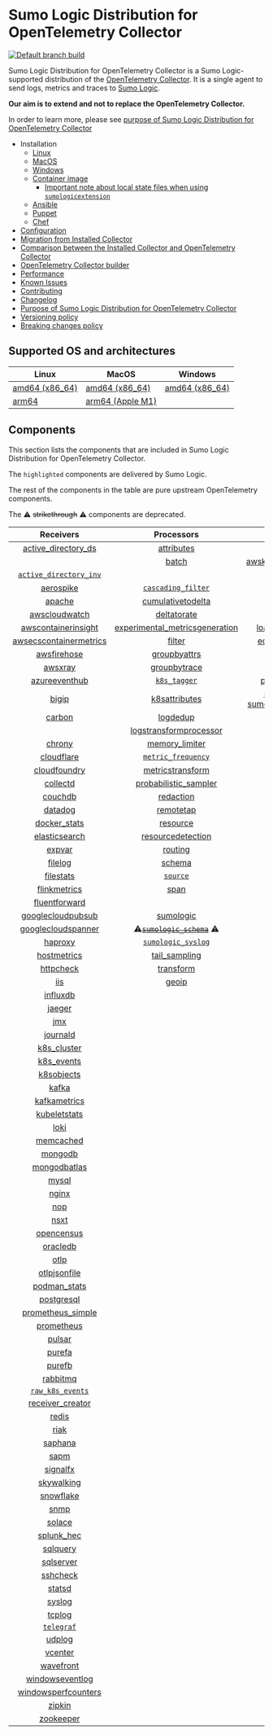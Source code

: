 # Sumo Logic Distribution for OpenTelemetry Collector

[![Default branch build](https://github.com/SumoLogic/sumologic-otel-collector/actions/workflows/dev_builds.yml/badge.svg)](https://github.com/SumoLogic/sumologic-otel-collector/actions/workflows/dev_builds.yml)

Sumo Logic Distribution for OpenTelemetry Collector is a Sumo Logic-supported distribution of the [OpenTelemetry Collector][otc_link].
It is a single agent to send logs, metrics and traces to [Sumo Logic][sumologic].

**Our aim is to extend and not to replace the OpenTelemetry Collector.**

In order to learn more, please see [purpose of Sumo Logic Distribution for OpenTelemetry Collector][purpose]

- Installation
  - [Linux][linux_installation]
  - [MacOS][macos_installation]
  - [Windows][windows_installation]
  - [Container image](/docs/installation.md#container-image)
    - [Important note about local state files when using `sumologicextension`](/docs/installation.md#important-note-about-local-state-files-when-using-sumologicextension)
  - [Ansible](/docs/installation.md#ansible)
  - [Puppet](/docs/installation.md#puppet)
  - [Chef](/docs/installation.md#chef)
- [Configuration](docs/configuration.md)
- [Migration from Installed Collector](docs/migration.md)
- [Comparison between the Installed Collector and OpenTelemetry Collector](docs/comparison.md)
- [OpenTelemetry Collector builder](./otelcolbuilder/README.md)
- [Performance]
- [Known Issues]
- [Contributing](./CONTRIBUTING.md)
- [Changelog](./CHANGELOG.md)
- [Purpose of Sumo Logic Distribution for OpenTelemetry Collector][purpose]
- [Versioning policy][versioning]
- [Breaking changes policy][breaking]

## Supported OS and architectures

| Linux                         | MacOS                         | Windows                     |
| ----------------------------- | ----------------------------- | --------------------------- |
| [amd64 (x86_64)][linux_amd64] | [amd64 (x86_64)][mac_amd64]   | [amd64 (x86_64)][win_amd64] |
| [arm64][linux_arm64]          | [arm64 (Apple M1)][mac_arm64] |                             |

## Components

This section lists the components that are included in Sumo Logic Distribution for OpenTelemetry Collector.

The `highlighted` components are delivered by Sumo Logic.

The rest of the components in the table are pure upstream OpenTelemetry components.

The ⚠️ ~~strikethrough~~ ⚠️ components are deprecated.

|                        Receivers                         |                          Processors                          |               Exporters                |                 Extensions                  |             Connectors              |
| :------------------------------------------------------: | :----------------------------------------------------------: | :------------------------------------: | :-----------------------------------------: | :---------------------------------: |
|     [active_directory_ds][activedirectorydsreceiver]     |              [attributes][attributesprocessor]               |         [awss3][awss3exporter]         |       [asapclient][asapauthextension]       |     [forward][forwardconnector]     |
|                                                          |                   [batch][batchprocessor]                    |          [awskinesisexporter]          |                                             |                                     |
|   [`active_directory_inv`][activedirectoryinvreceiver]   |                                                              |        [carbon][carbonexporter]        |                 [awsproxy]                  |       [count][countconnector]       |
|              [aerospike][aerospikereceiver]              |        [`cascading_filter`][cascadingfilterprocessor]        |         [debug][debugexporter]         |       [basicauth][basicauthextension]       |  [exceptions][exceptionsconnector]  |
|                 [apache][apachereceiver]                 |       [cumulativetodelta][cumulativetodeltaprocessor]        |          [file][fileexporter]          | [bearertokenauth][bearertokenauthextension] |    [failover][failoverconnector]    |
|          [awscloudwatch][awscloudwatchreceiver]          |             [deltatorate][deltatorateprocessor]              |         [kafka][kafkaexporter]         |           [db_storage][dbstorage]           |  [roundrobin][roundrobinconnector]  |
|    [awscontainerinsight][awscontainerinsightreceiver]    | [experimental_metricsgeneration][metricsgenerationprocessor] | [loadbalancing][loadbalancingexporter] |      [docker_observer][dockerobserver]      |     [routing][routingconnector]     |
| [awsecscontainermetrics][awsecscontainermetricsreceiver] |                  [filter][filterprocessor]                   |      [ecs_observer][ecsobserver]       |    [servicegraph][servicegraphconnector]    |                                     |
|            [awsfirehose][awsfirehosereceiver]            |            [groupbyattrs][groupbyattrsprocessor]             |          [otlp][otlpexporter]          |    [ecs_task_observer][ecstaskobserver]     | [spanmetrics][spanmetricsconnector] |
|                [awsxray][awsxrayreceiver]                |            [groupbytrace][groupbytraceprocessor]             |      [otlphttp][otlphttpexporter]      |         [file_storage][filestorage]         |                                     |
|          [azureeventhub][azureeventhubreceiver]          |                 [`k8s_tagger`][k8sprocessor]                 |    [prometheus][prometheusexporter]    |   [headerssetter][headerssetterextension]   |                                     |
|                  [bigip][bigipreceiver]                  |           [k8sattributes][k8sattributesprocessor]            |    [sumologic] [sumologicexporter]     |    [health_check][healthcheckextension]     |                                     |
|                 [carbon][carbonreceiver]                 |                [logdedup][logdedupprocessor]                 |        [syslog][syslogexporter]        |        [host_observer][hostobserver]        |                                     |
|                                                          |       [logstransformprocessor][logstransformprocessor]       |                                        |                                             |                                     |
|                 [chrony][chronyreceiver]                 |           [memory_limiter][memorylimiterprocessor]           |           [nop][nopexporter]           |       [http_forwarder][httpforwarder]       |                                     |
|             [cloudflare][cloudflarereceiver]             |        [`metric_frequency`][metricfrequencyprocessor]        |                                        |           [jaegerremotesampling]            |                                     |
|           [cloudfoundry][cloudfoundryreceiver]           |        [metricstransform][metricstransformprocessor]         |                                        |         [k8s_observer][k8sobserver]         |                                     |
|               [collectd][collectdreceiver]               |    [probabilistic_sampler][probabilisticsamplerprocessor]    |                                        |                                             |                                     |
|                [couchdb][couchdbreceiver]                |               [redaction][redactionprocessor]                |                                        |  [oauth2client][oauth2clientauthextension]  |                                     |
|                [datadog][datadogreceiver]                |               [remotetap][remotetapprocessor]                |                                        |          [oidc][oidcauthextension]          |                                     |
|           [docker_stats][dockerstatsreceiver]            |                [resource][resourceprocessor]                 |                                        |           [pprof][pprofextension]           |                                     |
|          [elasticsearch][elasticsearchreceiver]          |       [resourcedetection][resourcedetectionprocessor]        |                                        |       [sigv4auth][sigv4authextension]       |                                     |
|                 [expvar][expvarreceiver]                 |                 [routing][routingprocessor]                  |                                        |      [`sumologic`][sumologicextension]      |                                     |
|                [filelog][filelogreceiver]                |                  [schema][schemaprocessor]                   |                                        |          [zpages][zpagesextension]          |                                     |
|              [filestats][filestatsreceiver]              |                 [`source`][sourceprocessor]                  |                                        |                                             |                                     |
|           [flinkmetrics][flinkmetricsreceiver]           |                    [span][spanprocessor]                     |                                        |                                             |                                     |
|          [fluentforward][fluentforwardreceiver]          |                                                              |                                        |                                             |                                     |
|      [googlecloudpubsub][googlecloudpubsubreceiver]      |               [sumologic][sumologicprocessor]                |                                        |                                             |                                     |
|     [googlecloudspanner][googlecloudspannerreceiver]     |   ⚠️~~[`sumologic_schema`][sumologicschemaprocessor]~~ ⚠️    |                                        |                                             |                                     |
|                [haproxy][haproxyreceiver]                |        [`sumologic_syslog`][sumologicsyslogprocessor]        |                                        |                                             |                                     |
|            [hostmetrics][hostmetricsreceiver]            |            [tail_sampling][tailsamplingprocessor]            |                                        |                                             |                                     |
|              [httpcheck][httpcheckreceiver]              |               [transform][transformprocessor]                |                                        |                                             |                                     |
|                    [iis][iisreceiver]                    |                   [geoip][geoipprocessor]                    |                                        |                                             |                                     |
|               [influxdb][influxdbreceiver]               |                                                              |                                        |                                             |                                     |
|                 [jaeger][jaegerreceiver]                 |                                                              |                                        |                                             |                                     |
|                    [jmx][jmxreceiver]                    |                                                              |                                        |                                             |                                     |
|               [journald][journaldreceiver]               |                                                              |                                        |                                             |                                     |
|            [k8s_cluster][k8sclusterreceiver]             |                                                              |                                        |                                             |                                     |
|             [k8s_events][k8seventsreceiver]              |                                                              |                                        |                                             |                                     |
|             [k8sobjects][k8sobjectsreceiver]             |                                                              |                                        |                                             |                                     |
|                  [kafka][kafkareceiver]                  |                                                              |                                        |                                             |                                     |
|           [kafkametrics][kafkametricsreceiver]           |                                                              |                                        |                                             |                                     |
|           [kubeletstats][kubeletstatsreceiver]           |                                                              |                                        |                                             |                                     |
|                   [loki][lokireceiver]                   |                                                              |                                        |                                             |                                     |
|              [memcached][memcachedreceiver]              |                                                              |                                        |                                             |                                     |
|                [mongodb][mongodbreceiver]                |                                                              |                                        |                                             |                                     |
|           [mongodbatlas][mongodbatlasreceiver]           |                                                              |                                        |                                             |                                     |
|                  [mysql][mysqlreceiver]                  |                                                              |                                        |                                             |                                     |
|                  [nginx][nginxreceiver]                  |                                                              |                                        |                                             |                                     |
|                    [nop][nopreceiver]                    |                                                              |                                        |                                             |                                     |
|                   [nsxt][nsxtreceiver]                   |                                                              |                                        |                                             |                                     |
|             [opencensus][opencensusreceiver]             |                                                              |                                        |                                             |                                     |
|               [oracledb][oracledbreceiver]               |                                                              |                                        |                                             |                                     |
|                   [otlp][otlpreceiver]                   |                                                              |                                        |                                             |                                     |
|           [otlpjsonfile][otlpjsonfilereceiver]           |                                                              |                                        |                                             |                                     |
|              [podman_stats][podmanreceiver]              |                                                              |                                        |                                             |                                     |
|             [postgresql][postgresqlreceiver]             |                                                              |                                        |                                             |                                     |
|      [prometheus_simple][simpleprometheusreceiver]       |                                                              |                                        |                                             |                                     |
|             [prometheus][prometheusreceiver]             |                                                              |                                        |                                             |                                     |
|                 [pulsar][pulsarreceiver]                 |                                                              |                                        |                                             |                                     |
|                 [purefa][purefareceiver]                 |                                                              |                                        |                                             |                                     |
|                 [purefb][purefbreceiver]                 |                                                              |                                        |                                             |                                     |
|               [rabbitmq][rabbitmqreceiver]               |                                                              |                                        |                                             |                                     |
|         [`raw_k8s_events`][rawk8seventsreceiver]         |                                                              |                                        |                                             |                                     |
|           [receiver_creator][receivercreator]            |                                                              |                                        |                                             |                                     |
|                  [redis][redisreceiver]                  |                                                              |                                        |                                             |                                     |
|                   [riak][riakreceiver]                   |                                                              |                                        |                                             |                                     |
|                [saphana][saphanareceiver]                |                                                              |                                        |                                             |                                     |
|                   [sapm][sapmreceiver]                   |                                                              |                                        |                                             |                                     |
|               [signalfx][signalfxreceiver]               |                                                              |                                        |                                             |                                     |
|             [skywalking][skywalkingreceiver]             |                                                              |                                        |                                             |                                     |
|              [snowflake][snowflakereceiver]              |                                                              |                                        |                                             |                                     |
|                   [snmp][snmpreceiver]                   |                                                              |                                        |                                             |                                     |
|                 [solace][solacereceiver]                 |                                                              |                                        |                                             |                                     |
|             [splunk_hec][splunkhecreceiver]              |                                                              |                                        |                                             |                                     |
|               [sqlquery][sqlqueryreceiver]               |                                                              |                                        |                                             |                                     |
|              [sqlserver][sqlserverreceiver]              |                                                              |                                        |                                             |                                     |
|               [sshcheck][sshcheckreceiver]               |                                                              |                                        |                                             |                                     |
|                 [statsd][statsdreceiver]                 |                                                              |                                        |                                             |                                     |
|                 [syslog][syslogreceiver]                 |                                                              |                                        |                                             |                                     |
|                 [tcplog][tcplogreceiver]                 |                                                              |                                        |                                             |                                     |
|              [`telegraf`][telegrafreceiver]              |                                                              |                                        |                                             |                                     |
|                 [udplog][udplogreceiver]                 |                                                              |                                        |                                             |                                     |
|                [vcenter][vcenterreceiver]                |                                                              |                                        |                                             |                                     |
|              [wavefront][wavefrontreceiver]              |                                                              |                                        |                                             |                                     |
|        [windowseventlog][windowseventlogreceiver]        |                                                              |                                        |                                             |                                     |
|    [windowsperfcounters][windowsperfcountersreceiver]    |                                                              |                                        |                                             |                                     |
|                 [zipkin][zipkinreceiver]                 |                                                              |                                        |                                             |                                     |
|              [zookeeper][zookeeperreceiver]              |                                                              |                                        |                                             |                                     |

[otc_link]: https://github.com/open-telemetry/opentelemetry-collector
[sumologic]: https://www.sumologic.com
[linux_installation]: https://help.sumologic.com/docs/send-data/opentelemetry-collector/install-collector-linux/
[macos_installation]: https://help.sumologic.com/docs/send-data/opentelemetry-collector/install-collector-macos/
[windows_installation]: https://help.sumologic.com/docs/send-data/opentelemetry-collector/install-collector-windows/
[performance]: https://help.sumologic.com/docs/send-data/opentelemetry-collector/#performance
[known issues]: https://help.sumologic.com/docs/send-data/opentelemetry-collector/troubleshooting-faq/#known-issues
[purpose]: https://help.sumologic.com/docs/send-data/opentelemetry-collector/sumo-logic-opentelemetry-vs-opentelemetry-upstream-relationship/
[versioning]: https://help.sumologic.com/docs/send-data/opentelemetry-collector/sumo-logic-opentelemetry-vs-opentelemetry-upstream-relationship/#versioning-policy
[breaking]: https://help.sumologic.com/docs/send-data/opentelemetry-collector/sumo-logic-opentelemetry-vs-opentelemetry-upstream-relationship/#versioning-policy
[linux_amd64]: ./docs/installation.md#linux-on-amd64-x86-64
[linux_arm64]: ./docs/installation.md#linux-on-arm64
[mac_amd64]: ./docs/installation.md#macos-on-amd64-x86-64
[mac_arm64]: ./docs/installation.md#macos-on-arm64-apple-m1-x86-64
[win_amd64]: ./docs/installation.md#windows
[activedirectorydsreceiver]: https://github.com/open-telemetry/opentelemetry-collector-contrib/tree/v0.131.0/receiver/activedirectorydsreceiver
[activedirectoryinvreceiver]: ./pkg/receiver/activedirectoryinvreceiver
[aerospikereceiver]: https://github.com/open-telemetry/opentelemetry-collector-contrib/tree/v0.131.0/receiver/aerospikereceiver
[apachereceiver]: https://github.com/open-telemetry/opentelemetry-collector-contrib/tree/v0.131.0/receiver/apachereceiver
[awscloudwatchreceiver]: https://github.com/open-telemetry/opentelemetry-collector-contrib/tree/v0.131.0/receiver/awscloudwatchreceiver
[awscontainerinsightreceiver]: https://github.com/open-telemetry/opentelemetry-collector-contrib/tree/v0.131.0/receiver/awscontainerinsightreceiver
[awsecscontainermetricsreceiver]: https://github.com/open-telemetry/opentelemetry-collector-contrib/tree/v0.131.0/receiver/awsecscontainermetricsreceiver
[awsfirehosereceiver]: https://github.com/open-telemetry/opentelemetry-collector-contrib/tree/v0.131.0/receiver/awsfirehosereceiver
[awsxrayreceiver]: https://github.com/open-telemetry/opentelemetry-collector-contrib/tree/v0.131.0/receiver/awsxrayreceiver
[azureeventhubreceiver]: https://github.com/open-telemetry/opentelemetry-collector-contrib/tree/v0.131.0/receiver/azureeventhubreceiver
[bigipreceiver]: https://github.com/open-telemetry/opentelemetry-collector-contrib/tree/v0.131.0/receiver/bigipreceiver
[carbonreceiver]: https://github.com/open-telemetry/opentelemetry-collector-contrib/tree/v0.131.0/receiver/carbonreceiver
[chronyreceiver]: https://github.com/open-telemetry/opentelemetry-collector-contrib/tree/v0.131.0/receiver/chronyreceiver
[cloudfoundryreceiver]: https://github.com/open-telemetry/opentelemetry-collector-contrib/tree/v0.131.0/receiver/cloudfoundryreceiver
[cloudflarereceiver]: https://github.com/open-telemetry/opentelemetry-collector-contrib/tree/v0.131.0/receiver/cloudflarereceiver
[collectdreceiver]: https://github.com/open-telemetry/opentelemetry-collector-contrib/tree/v0.131.0/receiver/collectdreceiver
[couchdbreceiver]: https://github.com/open-telemetry/opentelemetry-collector-contrib/tree/v0.131.0/receiver/couchdbreceiver
[datadogreceiver]: https://github.com/open-telemetry/opentelemetry-collector-contrib/tree/v0.131.0/receiver/datadogreceiver
[dockerstatsreceiver]: https://github.com/open-telemetry/opentelemetry-collector-contrib/tree/v0.131.0/receiver/dockerstatsreceiver
[elasticsearchreceiver]: https://github.com/open-telemetry/opentelemetry-collector-contrib/tree/v0.131.0/receiver/elasticsearchreceiver
[expvarreceiver]: https://github.com/open-telemetry/opentelemetry-collector-contrib/tree/v0.131.0/receiver/expvarreceiver
[filelogreceiver]: https://github.com/open-telemetry/opentelemetry-collector-contrib/tree/v0.131.0/receiver/filelogreceiver
[filestatsreceiver]: https://github.com/open-telemetry/opentelemetry-collector-contrib/tree/v0.131.0/receiver/filestatsreceiver
[flinkmetricsreceiver]: https://github.com/open-telemetry/opentelemetry-collector-contrib/tree/v0.131.0/receiver/flinkmetricsreceiver
[fluentforwardreceiver]: https://github.com/open-telemetry/opentelemetry-collector-contrib/tree/v0.131.0/receiver/fluentforwardreceiver
[googlecloudpubsubreceiver]: https://github.com/open-telemetry/opentelemetry-collector-contrib/tree/v0.131.0/receiver/googlecloudpubsubreceiver
[googlecloudspannerreceiver]: https://github.com/open-telemetry/opentelemetry-collector-contrib/tree/v0.131.0/receiver/googlecloudspannerreceiver
[haproxyreceiver]: https://github.com/open-telemetry/opentelemetry-collector-contrib/tree/v0.131.0/receiver/haproxyreceiver
[hostmetricsreceiver]: https://github.com/open-telemetry/opentelemetry-collector-contrib/tree/v0.131.0/receiver/hostmetricsreceiver
[httpcheckreceiver]: https://github.com/open-telemetry/opentelemetry-collector-contrib/tree/v0.131.0/receiver/httpcheckreceiver
[iisreceiver]: https://github.com/open-telemetry/opentelemetry-collector-contrib/tree/v0.131.0/receiver/iisreceiver
[influxdbreceiver]: https://github.com/open-telemetry/opentelemetry-collector-contrib/tree/v0.131.0/receiver/influxdbreceiver
[jaegerreceiver]: https://github.com/open-telemetry/opentelemetry-collector-contrib/tree/v0.131.0/receiver/jaegerreceiver
[jmxreceiver]: https://github.com/open-telemetry/opentelemetry-collector-contrib/tree/v0.131.0/receiver/jmxreceiver
[journaldreceiver]: https://github.com/open-telemetry/opentelemetry-collector-contrib/tree/v0.131.0/receiver/journaldreceiver
[k8sclusterreceiver]: https://github.com/open-telemetry/opentelemetry-collector-contrib/tree/v0.131.0/receiver/k8sclusterreceiver
[k8seventsreceiver]: https://github.com/open-telemetry/opentelemetry-collector-contrib/tree/v0.131.0/receiver/k8seventsreceiver
[k8sobjectsreceiver]: https://github.com/open-telemetry/opentelemetry-collector-contrib/tree/v0.131.0/receiver/k8sobjectsreceiver
[kafkareceiver]: https://github.com/open-telemetry/opentelemetry-collector-contrib/tree/v0.131.0/receiver/kafkareceiver
[kafkametricsreceiver]: https://github.com/open-telemetry/opentelemetry-collector-contrib/tree/v0.131.0/receiver/kafkametricsreceiver
[kubeletstatsreceiver]: https://github.com/open-telemetry/opentelemetry-collector-contrib/tree/v0.131.0/receiver/kubeletstatsreceiver
[lokireceiver]: https://github.com/open-telemetry/opentelemetry-collector-contrib/tree/v0.131.0/receiver/lokireceiver
[memcachedreceiver]: https://github.com/open-telemetry/opentelemetry-collector-contrib/tree/v0.131.0/receiver/memcachedreceiver
[mongodbreceiver]: https://github.com/open-telemetry/opentelemetry-collector-contrib/tree/v0.131.0/receiver/mongodbreceiver
[mongodbatlasreceiver]: https://github.com/open-telemetry/opentelemetry-collector-contrib/tree/v0.131.0/receiver/mongodbatlasreceiver
[mysqlreceiver]: https://github.com/open-telemetry/opentelemetry-collector-contrib/tree/v0.131.0/receiver/mysqlreceiver
[nginxreceiver]: https://github.com/open-telemetry/opentelemetry-collector-contrib/tree/v0.131.0/receiver/nginxreceiver
[nopreceiver]: https://github.com/open-telemetry/opentelemetry-collector/tree/v0.131.0/receiver/nopreceiver
[nsxtreceiver]: https://github.com/open-telemetry/opentelemetry-collector-contrib/tree/v0.131.0/receiver/nsxtreceiver
[opencensusreceiver]: https://github.com/open-telemetry/opentelemetry-collector-contrib/tree/v0.131.0/receiver/opencensusreceiver
[oracledbreceiver]: https://github.com/open-telemetry/opentelemetry-collector-contrib/tree/v0.131.0/receiver/oracledbreceiver
[otlpreceiver]: https://github.com/open-telemetry/opentelemetry-collector/tree/v0.131.0/receiver/otlpreceiver
[otlpjsonfilereceiver]: https://github.com/open-telemetry/opentelemetry-collector-contrib/tree/v0.131.0/receiver/otlpjsonfilereceiver
[podmanreceiver]: https://github.com/open-telemetry/opentelemetry-collector-contrib/tree/v0.131.0/receiver/podmanreceiver
[postgresqlreceiver]: https://github.com/open-telemetry/opentelemetry-collector-contrib/tree/v0.131.0/receiver/postgresqlreceiver
[simpleprometheusreceiver]: https://github.com/open-telemetry/opentelemetry-collector-contrib/tree/v0.131.0/receiver/simpleprometheusreceiver
[prometheusreceiver]: https://github.com/open-telemetry/opentelemetry-collector-contrib/tree/v0.131.0/receiver/prometheusreceiver
[pulsarreceiver]: https://github.com/open-telemetry/opentelemetry-collector-contrib/tree/v0.131.0/receiver/pulsarreceiver
[purefareceiver]: https://github.com/open-telemetry/opentelemetry-collector-contrib/tree/v0.131.0/receiver/purefareceiver
[purefbreceiver]: https://github.com/open-telemetry/opentelemetry-collector-contrib/tree/v0.131.0/receiver/purefbreceiver
[rabbitmqreceiver]: https://github.com/open-telemetry/opentelemetry-collector-contrib/tree/v0.131.0/receiver/rabbitmqreceiver
[rawk8seventsreceiver]: ./pkg/receiver/rawk8seventsreceiver
[receivercreator]: https://github.com/open-telemetry/opentelemetry-collector-contrib/tree/v0.131.0/receiver/receivercreator
[redisreceiver]: https://github.com/open-telemetry/opentelemetry-collector-contrib/tree/v0.131.0/receiver/redisreceiver
[riakreceiver]: https://github.com/open-telemetry/opentelemetry-collector-contrib/tree/v0.131.0/receiver/riakreceiver
[saphanareceiver]: https://github.com/open-telemetry/opentelemetry-collector-contrib/tree/v0.131.0/receiver/saphanareceiver
[sapmreceiver]: https://github.com/open-telemetry/opentelemetry-collector-contrib/tree/v0.131.0/receiver/sapmreceiver
[signalfxreceiver]: https://github.com/open-telemetry/opentelemetry-collector-contrib/tree/v0.131.0/receiver/signalfxreceiver
[skywalkingreceiver]: https://github.com/open-telemetry/opentelemetry-collector-contrib/tree/v0.131.0/receiver/skywalkingreceiver
[snmpreceiver]: https://github.com/open-telemetry/opentelemetry-collector-contrib/tree/v0.131.0/receiver/snmpreceiver
[snowflakereceiver]: https://github.com/open-telemetry/opentelemetry-collector-contrib/tree/v0.131.0/receiver/snowflakereceiver
[solacereceiver]: https://github.com/open-telemetry/opentelemetry-collector-contrib/tree/v0.131.0/receiver/solacereceiver
[splunkhecreceiver]: https://github.com/open-telemetry/opentelemetry-collector-contrib/tree/v0.131.0/receiver/splunkhecreceiver
[sqlqueryreceiver]: https://github.com/open-telemetry/opentelemetry-collector-contrib/tree/v0.131.0/receiver/sqlqueryreceiver
[sqlserverreceiver]: https://github.com/open-telemetry/opentelemetry-collector-contrib/tree/v0.131.0/receiver/sqlserverreceiver
[sshcheckreceiver]: https://github.com/open-telemetry/opentelemetry-collector-contrib/tree/v0.131.0/receiver/sshcheckreceiver
[statsdreceiver]: https://github.com/open-telemetry/opentelemetry-collector-contrib/tree/v0.131.0/receiver/statsdreceiver
[syslogreceiver]: https://github.com/open-telemetry/opentelemetry-collector-contrib/tree/v0.131.0/receiver/syslogreceiver
[tcplogreceiver]: https://github.com/open-telemetry/opentelemetry-collector-contrib/tree/v0.131.0/receiver/tcplogreceiver
[telegrafreceiver]: ./pkg/receiver/telegrafreceiver
[udplogreceiver]: https://github.com/open-telemetry/opentelemetry-collector-contrib/tree/v0.131.0/receiver/udplogreceiver
[vcenterreceiver]: https://github.com/open-telemetry/opentelemetry-collector-contrib/tree/v0.131.0/receiver/vcenterreceiver
[wavefrontreceiver]: https://github.com/open-telemetry/opentelemetry-collector-contrib/tree/v0.131.0/receiver/wavefrontreceiver
[windowseventlogreceiver]: https://github.com/open-telemetry/opentelemetry-collector-contrib/tree/v0.131.0/receiver/windowseventlogreceiver
[windowsperfcountersreceiver]: https://github.com/open-telemetry/opentelemetry-collector-contrib/tree/v0.131.0/receiver/windowsperfcountersreceiver
[zipkinreceiver]: https://github.com/open-telemetry/opentelemetry-collector-contrib/tree/v0.131.0/receiver/zipkinreceiver
[zookeeperreceiver]: https://github.com/open-telemetry/opentelemetry-collector-contrib/tree/v0.131.0/receiver/zookeeperreceiver
[attributesprocessor]: https://github.com/open-telemetry/opentelemetry-collector-contrib/tree/v0.131.0/processor/attributesprocessor
[batchprocessor]: https://github.com/open-telemetry/opentelemetry-collector/tree/v0.131.0/processor/batchprocessor
[cascadingfilterprocessor]: ./pkg/processor/cascadingfilterprocessor
[cumulativetodeltaprocessor]: https://github.com/open-telemetry/opentelemetry-collector-contrib/tree/v0.131.0/processor/cumulativetodeltaprocessor
[deltatorateprocessor]: https://github.com/open-telemetry/opentelemetry-collector-contrib/tree/v0.131.0/processor/deltatorateprocessor
[metricsgenerationprocessor]: https://github.com/open-telemetry/opentelemetry-collector-contrib/tree/v0.131.0/processor/metricsgenerationprocessor
[filterprocessor]: https://github.com/open-telemetry/opentelemetry-collector-contrib/tree/v0.131.0/processor/filterprocessor
[groupbyattrsprocessor]: https://github.com/open-telemetry/opentelemetry-collector-contrib/tree/v0.131.0/processor/groupbyattrsprocessor
[groupbytraceprocessor]: https://github.com/open-telemetry/opentelemetry-collector-contrib/tree/v0.131.0/processor/groupbytraceprocessor
[k8sprocessor]: ./pkg/processor/k8sprocessor
[k8sattributesprocessor]: https://github.com/open-telemetry/opentelemetry-collector-contrib/tree/v0.131.0/processor/k8sattributesprocessor
[logdedupprocessor]: https://github.com/open-telemetry/opentelemetry-collector-contrib/tree/v0.131.0/processor/logdedupprocessor
[logstransformprocessor]: https://github.com/open-telemetry/opentelemetry-collector-contrib/tree/v0.131.0/processor/logstransformprocessor
[memorylimiterprocessor]: https://github.com/open-telemetry/opentelemetry-collector/tree/v0.131.0/processor/memorylimiterprocessor
[metricfrequencyprocessor]: ./pkg/processor/metricfrequencyprocessor
[metricstransformprocessor]: https://github.com/open-telemetry/opentelemetry-collector-contrib/tree/v0.131.0/processor/metricstransformprocessor
[probabilisticsamplerprocessor]: https://github.com/open-telemetry/opentelemetry-collector-contrib/tree/v0.131.0/processor/probabilisticsamplerprocessor
[redactionprocessor]: https://github.com/open-telemetry/opentelemetry-collector-contrib/tree/v0.131.0/processor/redactionprocessor
[remotetapprocessor]: https://github.com/open-telemetry/opentelemetry-collector-contrib/tree/v0.131.0/processor/remotetapprocessor
[resourceprocessor]: https://github.com/open-telemetry/opentelemetry-collector-contrib/tree/v0.131.0/processor/resourceprocessor
[resourcedetectionprocessor]: https://github.com/open-telemetry/opentelemetry-collector-contrib/tree/v0.131.0/processor/resourcedetectionprocessor
[routingprocessor]: https://github.com/open-telemetry/opentelemetry-collector-contrib/tree/v0.131.0/processor/routingprocessor
[schemaprocessor]: https://github.com/open-telemetry/opentelemetry-collector-contrib/tree/v0.131.0/processor/schemaprocessor
[sourceprocessor]: ./pkg/processor/sourceprocessor
[spanprocessor]: https://github.com/open-telemetry/opentelemetry-collector-contrib/tree/v0.131.0/processor/spanprocessor
[sumologicprocessor]: https://github.com/open-telemetry/opentelemetry-collector-contrib/tree/v0.131.0/processor/sumologicprocessor
[sumologicschemaprocessor]: ./pkg/processor/sumologicschemaprocessor
[sumologicsyslogprocessor]: ./pkg/processor/sumologicsyslogprocessor
[tailsamplingprocessor]: https://github.com/open-telemetry/opentelemetry-collector-contrib/tree/v0.131.0/processor/tailsamplingprocessor
[transformprocessor]: https://github.com/open-telemetry/opentelemetry-collector-contrib/tree/v0.131.0/processor/transformprocessor
[awss3exporter]: https://github.com/open-telemetry/opentelemetry-collector-contrib/tree/v0.131.0/exporter/awss3exporter
[awskinesisexporter]: https://github.com/open-telemetry/opentelemetry-collector-contrib/tree/v0.131.0/exporter/awskinesisexporter
[carbonexporter]: https://github.com/open-telemetry/opentelemetry-collector-contrib/tree/v0.131.0/exporter/carbonexporter
[debugexporter]: https://github.com/open-telemetry/opentelemetry-collector/tree/v0.131.0/exporter/debugexporter
[fileexporter]: https://github.com/open-telemetry/opentelemetry-collector-contrib/tree/v0.131.0/exporter/fileexporter
[kafkaexporter]: https://github.com/open-telemetry/opentelemetry-collector-contrib/tree/v0.131.0/exporter/kafkaexporter
[loadbalancingexporter]: https://github.com/open-telemetry/opentelemetry-collector-contrib/tree/v0.131.0/exporter/loadbalancingexporter
[nopexporter]: https://github.com/open-telemetry/opentelemetry-collector/tree/v0.131.0/exporter/nopexporter
[otlpexporter]: https://github.com/open-telemetry/opentelemetry-collector/tree/v0.131.0/exporter/otlpexporter
[otlphttpexporter]: https://github.com/open-telemetry/opentelemetry-collector/tree/v0.131.0/exporter/otlphttpexporter
[prometheusexporter]: https://github.com/open-telemetry/opentelemetry-collector-contrib/tree/v0.131.0/exporter/prometheusexporter
[sumologicexporter]: https://github.com/open-telemetry/opentelemetry-collector-contrib/tree/v0.131.0/exporter/sumologicexporter
[syslogexporter]: https://github.com/open-telemetry/opentelemetry-collector-contrib/tree/v0.131.0/exporter/syslogexporter
[asapauthextension]: https://github.com/open-telemetry/opentelemetry-collector-contrib/tree/v0.131.0/extension/asapauthextension
[awsproxy]: https://github.com/open-telemetry/opentelemetry-collector-contrib/tree/v0.131.0/extension/awsproxy
[basicauthextension]: https://github.com/open-telemetry/opentelemetry-collector-contrib/tree/v0.131.0/extension/basicauthextension
[bearertokenauthextension]: https://github.com/open-telemetry/opentelemetry-collector-contrib/tree/v0.131.0/extension/bearertokenauthextension
[dbstorage]: https://github.com/open-telemetry/opentelemetry-collector-contrib/tree/v0.131.0/extension/storage/dbstorage
[dockerobserver]: https://github.com/open-telemetry/opentelemetry-collector-contrib/tree/v0.131.0/extension/observer/dockerobserver
[ecsobserver]: https://github.com/open-telemetry/opentelemetry-collector-contrib/tree/v0.131.0/extension/observer/ecsobserver
[ecstaskobserver]: https://github.com/open-telemetry/opentelemetry-collector-contrib/tree/v0.131.0/extension/observer/ecstaskobserver
[filestorage]: https://github.com/open-telemetry/opentelemetry-collector-contrib/tree/v0.131.0/extension/storage/filestorage
[headerssetterextension]: https://github.com/open-telemetry/opentelemetry-collector-contrib/tree/v0.131.0/extension/headerssetterextension
[healthcheckextension]: https://github.com/open-telemetry/opentelemetry-collector-contrib/tree/v0.131.0/extension/healthcheckextension
[hostobserver]: https://github.com/open-telemetry/opentelemetry-collector-contrib/tree/v0.131.0/extension/observer/hostobserver
[httpforwarder]: https://github.com/open-telemetry/opentelemetry-collector-contrib/tree/v0.131.0/extension/httpforwarderextension
[jaegerremotesampling]: https://github.com/open-telemetry/opentelemetry-collector-contrib/tree/v0.131.0/extension/jaegerremotesampling
[k8sobserver]: https://github.com/open-telemetry/opentelemetry-collector-contrib/tree/v0.131.0/extension/observer/k8sobserver
[oauth2clientauthextension]: https://github.com/open-telemetry/opentelemetry-collector-contrib/tree/v0.131.0/extension/oauth2clientauthextension
[oidcauthextension]: https://github.com/open-telemetry/opentelemetry-collector-contrib/tree/v0.131.0/extension/oidcauthextension
[pprofextension]: https://github.com/open-telemetry/opentelemetry-collector-contrib/tree/v0.131.0/extension/pprofextension
[sigv4authextension]: https://github.com/open-telemetry/opentelemetry-collector-contrib/tree/v0.131.0/extension/sigv4authextension
[sumologicextension]: https://github.com/open-telemetry/opentelemetry-collector-contrib/tree/v0.131.0/extension/sumologicextension
[zpagesextension]: https://github.com/open-telemetry/opentelemetry-collector/tree/v0.131.0/extension/zpagesextension
[forwardconnector]: https://github.com/open-telemetry/opentelemetry-collector/tree/v0.131.0/connector/forwardconnector
[countconnector]: https://github.com/open-telemetry/opentelemetry-collector-contrib/tree/v0.131.0/connector/countconnector
[failoverconnector]: https://github.com/open-telemetry/opentelemetry-collector-contrib/tree/v0.131.0/connector/failoverconnector
[exceptionsconnector]: https://github.com/open-telemetry/opentelemetry-collector-contrib/tree/v0.131.0/connector/exceptionsconnector
[roundrobinconnector]: https://github.com/open-telemetry/opentelemetry-collector-contrib/tree/v0.131.0/connector/roundrobinconnector
[routingconnector]: https://github.com/open-telemetry/opentelemetry-collector-contrib/tree/v0.131.0/connector/routingconnector
[servicegraphconnector]: https://github.com/open-telemetry/opentelemetry-collector-contrib/tree/v0.131.0/connector/servicegraphconnector
[spanmetricsconnector]: https://github.com/open-telemetry/opentelemetry-collector-contrib/tree/v0.131.0/connector/spanmetricsconnector
[geoipprocessor]: https://github.com/open-telemetry/opentelemetry-collector-contrib/tree/v0.131.0/processor/geoipprocessor
